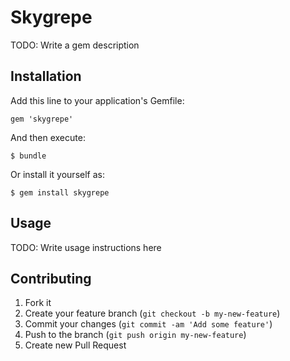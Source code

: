 # Skygrepe

TODO: Write a gem description

## Installation

Add this line to your application's Gemfile:

    gem 'skygrepe'

And then execute:

    $ bundle

Or install it yourself as:

    $ gem install skygrepe

## Usage

TODO: Write usage instructions here

## Contributing

1. Fork it
2. Create your feature branch (`git checkout -b my-new-feature`)
3. Commit your changes (`git commit -am 'Add some feature'`)
4. Push to the branch (`git push origin my-new-feature`)
5. Create new Pull Request
